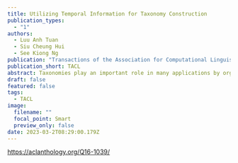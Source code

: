 ```yaml
---
title: Utilizing Temporal Information for Taxonomy Construction
publication_types:
  - "1"
authors:
  - Luu Anh Tuan
  - Siu Cheung Hui
  - See Kiong Ng
publication: "Transactions of the Association for Computational Linguistics"
publication_short: TACL
abstract: Taxonomies play an important role in many applications by organizing domain knowledge into a hierarchy of ‘is-a’ relations between terms. Previous work on automatic construction of taxonomies from text documents either ignored temporal information or used fixed time periods to discretize the time series of documents. In this paper, we propose a time-aware method to automatically construct and effectively maintain a taxonomy from a given series of documents preclustered for a domain of interest. The method extracts temporal information from the documents and uses a timestamp contribution function to score the temporal relevance of the evidence from source texts when identifying the taxonomic relations for constructing the taxonomy. Experimental results show that our proposed method outperforms the state-of-the-art methods by increasing F-measure up to 7%–20%. Furthermore, the proposed method can incrementally update the taxonomy by adding fresh relations from new data and removing outdated relations using an information decay function. It thus avoids rebuilding the whole taxonomy from scratch for every update and keeps the taxonomy effectively up-to-date in order to track the latest information trends in the rapidly evolving domain.
draft: false
featured: false
tags:
  - TACL
image:
  filename: ""
  focal_point: Smart
  preview_only: false
date: 2023-03-2T08:29:00.179Z
---
```

https://aclanthology.org/Q16-1039/